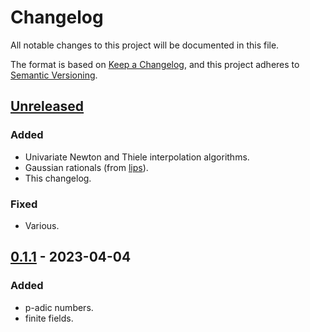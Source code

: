 # Changelog

All notable changes to this project will be documented in this file.

The format is based on [Keep a Changelog](https://keepachangelog.com/en/1.0.0/),
and this project adheres to [Semantic Versioning](https://semver.org/spec/v2.0.0.html).

## [Unreleased]

### Added

- Univariate Newton and Thiele interpolation algorithms.
- Gaussian rationals (from [lips](https://github.com/GDeLaurentis/lips)).
- This changelog.

### Fixed

- Various.

## [0.1.1] - 2023-04-04

### Added

- p-adic numbers.
- finite fields.

[unreleased]: https://github.com/GDeLaurentis/pyadic/compare/v0.1.1...HEAD
[0.1.1]: https://github.com/GDeLaurentis/pyadic/releases/tag/v0.1.1
